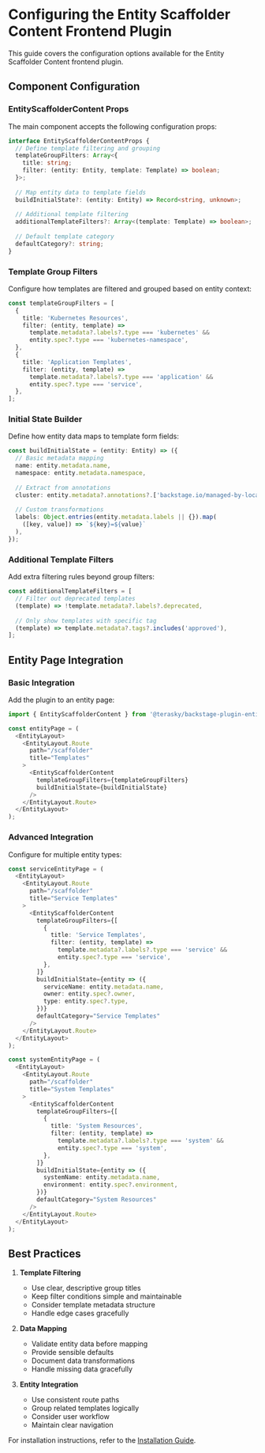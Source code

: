 # Configuring the Entity Scaffolder Content Frontend Plugin

This guide covers the configuration options available for the Entity Scaffolder Content frontend plugin.

## Component Configuration

### EntityScaffolderContent Props

The main component accepts the following configuration props:

```typescript
interface EntityScaffolderContentProps {
  // Define template filtering and grouping
  templateGroupFilters: Array<{
    title: string;
    filter: (entity: Entity, template: Template) => boolean;
  }>;
  
  // Map entity data to template fields
  buildInitialState?: (entity: Entity) => Record<string, unknown>;
  
  // Additional template filtering
  additionalTemplateFilters?: Array<(template: Template) => boolean>;
  
  // Default template category
  defaultCategory?: string;
}
```

### Template Group Filters

Configure how templates are filtered and grouped based on entity context:

```typescript
const templateGroupFilters = [
  {
    title: 'Kubernetes Resources',
    filter: (entity, template) =>
      template.metadata?.labels?.type === 'kubernetes' &&
      entity.spec?.type === 'kubernetes-namespace',
  },
  {
    title: 'Application Templates',
    filter: (entity, template) =>
      template.metadata?.labels?.type === 'application' &&
      entity.spec?.type === 'service',
  },
];
```

### Initial State Builder

Define how entity data maps to template form fields:

```typescript
const buildInitialState = (entity: Entity) => ({
  // Basic metadata mapping
  name: entity.metadata.name,
  namespace: entity.metadata.namespace,
  
  // Extract from annotations
  cluster: entity.metadata?.annotations?.['backstage.io/managed-by-location']?.split(": ")[1],
  
  // Custom transformations
  labels: Object.entries(entity.metadata.labels || {}).map(
    ([key, value]) => `${key}=${value}`
  ),
});
```

### Additional Template Filters

Add extra filtering rules beyond group filters:

```typescript
const additionalTemplateFilters = [
  // Filter out deprecated templates
  (template) => !template.metadata?.labels?.deprecated,
  
  // Only show templates with specific tag
  (template) => template.metadata?.tags?.includes('approved'),
];
```

## Entity Page Integration

### Basic Integration

Add the plugin to an entity page:

```typescript
import { EntityScaffolderContent } from '@terasky/backstage-plugin-entity-scaffolder-content';

const entityPage = (
  <EntityLayout>
    <EntityLayout.Route 
      path="/scaffolder" 
      title="Templates"
    >
      <EntityScaffolderContent
        templateGroupFilters={templateGroupFilters}
        buildInitialState={buildInitialState}
      />
    </EntityLayout.Route>
  </EntityLayout>
);
```

### Advanced Integration

Configure for multiple entity types:

```typescript
const serviceEntityPage = (
  <EntityLayout>
    <EntityLayout.Route 
      path="/scaffolder" 
      title="Service Templates"
    >
      <EntityScaffolderContent
        templateGroupFilters={[
          {
            title: 'Service Templates',
            filter: (entity, template) =>
              template.metadata?.labels?.type === 'service' &&
              entity.spec?.type === 'service',
          },
        ]}
        buildInitialState={entity => ({
          serviceName: entity.metadata.name,
          owner: entity.spec?.owner,
          type: entity.spec?.type,
        })}
        defaultCategory="Service Templates"
      />
    </EntityLayout.Route>
  </EntityLayout>
);

const systemEntityPage = (
  <EntityLayout>
    <EntityLayout.Route 
      path="/scaffolder" 
      title="System Templates"
    >
      <EntityScaffolderContent
        templateGroupFilters={[
          {
            title: 'System Resources',
            filter: (entity, template) =>
              template.metadata?.labels?.type === 'system' &&
              entity.spec?.type === 'system',
          },
        ]}
        buildInitialState={entity => ({
          systemName: entity.metadata.name,
          environment: entity.spec?.environment,
        })}
        defaultCategory="System Resources"
      />
    </EntityLayout.Route>
  </EntityLayout>
);
```

## Best Practices

1. **Template Filtering**
    - Use clear, descriptive group titles
    - Keep filter conditions simple and maintainable
    - Consider template metadata structure
    - Handle edge cases gracefully

2. **Data Mapping**
    - Validate entity data before mapping
    - Provide sensible defaults
    - Document data transformations
    - Handle missing data gracefully

3. **Entity Integration**
    - Use consistent route paths
    - Group related templates logically
    - Consider user workflow
    - Maintain clear navigation

For installation instructions, refer to the [Installation Guide](./install.md). 
